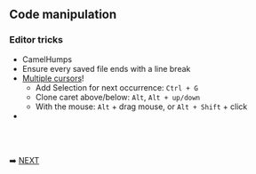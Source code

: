 ## Code manipulation

### Editor tricks

* CamelHumps
* Ensure every saved file ends with a line break
* [Multiple cursors](https://www.jetbrains.com/help/idea/multicursor.html)!
  * Add Selection for next occurrence: `Ctrl + G`
  * Clone caret above/below: `Alt`, `Alt + up/down`
  * With the mouse: `Alt` + drag mouse, or `Alt + Shift` + click
*

<br/>
<br/>

➡️ [NEXT](008.md)
